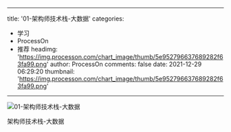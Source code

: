 
---
title: '01-架构师技术栈-大数据'
categories: 
 - 学习
 - ProcessOn
 - 推荐
headimg: 'https://img.processon.com/chart_image/thumb/5e952796637689282f63fa99.png'
author: ProcessOn
comments: false
date: 2021-12-29 06:29:20
thumbnail: 'https://img.processon.com/chart_image/thumb/5e952796637689282f63fa99.png'
---

<div>   
<img class="thumb" alt="01-架构师技术栈-大数据" src="https://img.processon.com/chart_image/thumb/5e952796637689282f63fa99.png" referrerpolicy="no-referrer">
<p>架构师技术栈-大数据</p>  
</div>
            